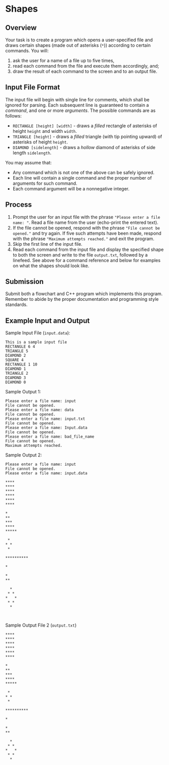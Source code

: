 # Shapes
## Overview
Your task is to create a program which opens a user-specified file and draws certain shapes (made out of asterisks (`*`)) according to certain commands.
You will:
1. ask the user for a name of a file up to five times,
2. read each command from the file and execute them accordingly, and;
3. draw the result of each command to the screen and to an output file.
## Input File Format
The input file will begin with single line for comments, which shall be ignored for parsing.
Each subsequent line is guaranteed to contain a _command_, and one or more _arguments_. The possible commands are as follows:
- `RECTANGLE [height] [width]` - draws a _filled_ rectangle of asterisks of height `height` and width `width`.
- `TRIANGLE [height]` - draws a _filled_ triangle (with tip pointing upward) of asterisks of height `height`.
- `DIAMOND [sidelength]` - draws a _hollow_ diamond of asterisks of side length `sidelength`.

You may assume that:
- Any command which is not one of the above can be safely ignored.
- Each line will contain a single command and the proper number of arguments for such command.
- Each command argument will be a nonnegative integer.
## Process
1. Prompt the user for an input file with the phrase `"Please enter a file name: "`. Read a file name from the user (echo-print the entered text).
2. If the file cannot be opened, respond with the phrase `"File cannot be opened."` and try again. If five such attempts have been made, respond with the phrase `"Maximum attempts reached."` and exit the program.
3. Skip the first line of the input file.
4. Read each command from the input file and display the specified shape to both the screen and write to the file `output.txt`, followed by a linefeed. See above for a command reference and below for examples on what the shapes should look like.
## Submission
Submit both a flowchart and C++ program which implements this program. Remember to abide by the proper documentation and programming style standards.
## Example Input and Output
Sample Input File (`input.data`):
```
This is a sample input file
RECTANGLE 6 4
TRIANGLE 5
DIAMOND 2
SQUARE 4
RECTANGLE 1 10
DIAMOND 1
TRIANGLE 2
DIAMOND 3
DIAMOND 0
```

Sample Output 1:
```
Please enter a file name: input
File cannot be opened.
Please enter a file name: data
File cannot be opened.
Please enter a file name: input.txt
File cannot be opened.
Please enter a file name: Input.data
File cannot be opened.
Please enter a file name: bad_file_name
File cannot be opened.
Maximum attempts reached.

```

Sample Output 2:
```
Please enter a file name: input
File cannot be opened.
Please enter a file name: input.data

****
****
****
****
****
****

*
**
***
****
*****

 *
* *
 *

**********

*

*
**

  *
 * *
*   *
 * *
  *



```

Sample Output File 2 (`output.txt`)
```
****
****
****
****
****
****

*
**
***
****
*****

 *
* *
 *

**********

*

*
**

  *
 * *
*   *
 * *
  *



```
